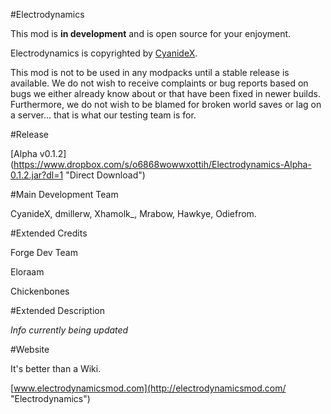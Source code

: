 #Electrodynamics

This mod is **in development** and is open source for your enjoyment.

Electrodynamics is copyrighted by [CyanideX](https://github.com/CyanideX "CyanideX GitHub profile").

This mod is not to be used in any modpacks until a stable release is available. We do not wish to receive complaints or bug reports based on bugs we either already know about or that have been fixed in newer builds. Furthermore, we do not wish to be blamed for broken world saves or lag on a server... that is what our testing team is for.

#Release

[Alpha v0.1.2] (https://www.dropbox.com/s/o6868wowwxottih/Electrodynamics-Alpha-0.1.2.jar?dl=1 "Direct Download")

#Main Development Team

CyanideX, dmillerw, Xhamolk_, Mrabow, Hawkye, Odiefrom.

#Extended Credits

Forge Dev Team

Eloraam

Chickenbones

#Extended Description

*Info currently being updated*

#Website

It's better than a Wiki.

[www.electrodynamicsmod.com](http://electrodynamicsmod.com/ "Electrodynamics")
